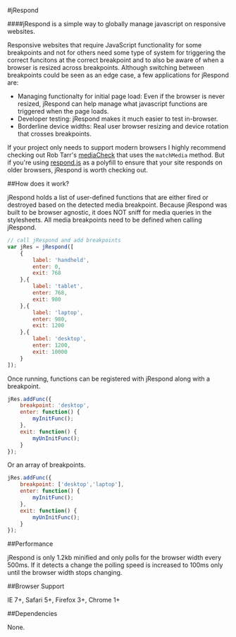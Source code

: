#jRespond

####jRespond is a simple way to globally manage javascript on responsive websites.

Responsive websites that require JavaScript functionality for some breakpoints and not for others need some type of system for triggering the correct funcitons at the correct breakpoint and to also be aware of when a browser is resized across breakpoints. Although switching between breakpoints could be seen as an edge case, a few applications for jRespond are:

* Managing functionalty for initial page load: Even if the browser is never resized, jRespond can help manage what javascript functions are triggered when the page loads.
* Developer testing: jRespond makes it much easier to test in-browser.
* Borderline device widths: Real user browser resizing and device rotation that crosses breakpoints.

If your project only needs to support modern browsers I highly recommend checking out Rob Tarr's <a href="https://github.com/sparkbox/mediaCheck">mediaCheck</a> that uses the <code>matchMedia</code> method. But if you're using <a href="https://github.com/scottjehl/Respond">respond.js</a> as a polyfill to ensure that your site responds on older browsers, jRespond is worth checking out.

##How does it work?

jRespond holds a list of user-defined functions that are either fired or destroyed based on the detected media breakpoint. Because jRespond was built to be browser agnostic, it does NOT sniff for media queries in the stylesheets. All media breakpoints need to be defined when calling jRespond.

``` javascript
// call jRespond and add breakpoints
var jRes = jRespond([
	{
		label: 'handheld',
		enter: 0,
		exit: 768
	},{
		label: 'tablet',
		enter: 768,
		exit: 980
	},{
		label: 'laptop',
		enter: 980,
		exit: 1200
	},{
		label: 'desktop',
		enter: 1200,
		exit: 10000
	}
]);
```

Once running, functions can be registered with jRespond along with a breakpoint.

``` javascript
jRes.addFunc({
	breakpoint: 'desktop',
	enter: function() {
		myInitFunc();
	},
	exit: function() {
		myUnInitFunc();
	}
});
```

Or an array of breakpoints.

``` javascript
jRes.addFunc({
	breakpoint: ['desktop','laptop'],
	enter: function() {
		myInitFunc();
	},
	exit: function() {
		myUnInitFunc();
	}
});
```

##Performance

jRespond is only 1.2kb minified and only polls for the browser width every 500ms. If it detects a change the polling speed is increased to 100ms only until the browser width stops changing.

##Browser Support

IE 7+, Safari 5+, Firefox 3+, Chrome 1+

##Dependencies

None.